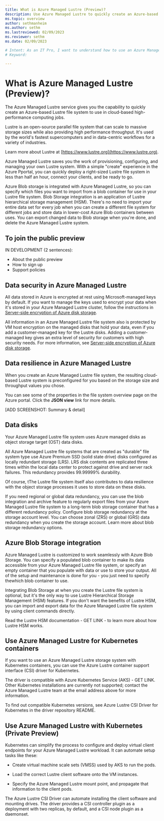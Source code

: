 ```yaml
---
title: What is Azure Managed Lustre (Preview)?
description: Use Azure Managed Lustre to quickly create an Azure-based Lustre file system to use in cloud-based high-performance computing jobs.
ms.topic: overview
author: sethmanheim
ms.author: sethm 
ms.lastreviewed: 02/09/2023
ms.reviewer: sethm
ms.date: 02/09/2023

# Intent: As an IT Pro, I want to understand how to use an Azure Managed Lustre file system xxx.
# Keyword: 

---
```

# What is Azure Managed Lustre (Preview)?

<!--STATUS: Source content compiled from existing Private Preview overviews. Links not added. Organization needs work. Product team to review for needed content.-->

The Azure Managed Lustre service gives you the capability to quickly create an Azure-based Lustre file system to use in cloud-based high-performance computing jobs.

Lustre is an open-source parallel file system that can scale to massive storage sizes while also providing high performance throughput. It's used by the world's fastest supercomputers and in data-centric workflows for a variety of industries.  

Learn more about Lustre at [https://www.lustre.org](https://www.lustre.org).

Azure Managed Lustre saves you the work of provisioning, configuring, and managing your own Lustre system. With a simple "create" experience in the Azure Pportal, you can quickly deploy a right-sized Lustre file system in less than half an hour, connect your clients, and be ready to go. 

Azure Blob storage is integrated with Azure Managed Lustre, so you can specify which files you want to import from a blob container for use in your Lustre file system. Blob Storage integration is an application of Lustre hierarchical storage management (HSM). There's no need to import your entire data set for every job when you can create a different file system for different jobs and store data in lower-cost Azure Blob containers between uses. You can export changed data to Blob storage when you're done, and delete the Azure Managed Lustre system.

## To join the public preview

IN DEVELOPMENT (2 sentences):

* About the public preview
* How to sign up
* Support policies

## Data security in Azure Managed Lustre

All data stored in Azure is encrypted at rest using Microsoft-managed keys by default. If you want to manage the keys used to encrypt your data when it's stored in your Azure Managed Lustre cluster, follow the instructions in [Server-side encryption of Azure disk storage](/azure/virtual-machines/disk-encryption).

All information in an Azure Managed Lustre file system also is protected by VM host encryption on the managed disks that hold your data, even if you add a customer-managed key for the Lustre disks. Adding a customer-managed key gives an extra level of security for customers with high security needs. For more information, see [Server-side encryption of Azure disk storage](/azure/virtual-machines/disk-encryption).

## Data resilience in Azure Managed Lustre

<!--Source: Azure Managed Lustre system properties - fs-properties.md-->

When you create an Azure Managed Lustre file system, the resulting cloud-based Lustre system is preconfigured for you based on the storage size and throughput values you chose. 

You can see some of the properties in the file system overview page on the Azure portal. Click the **JSON view** link for more details. 

[ADD SCREENSHOT: Summary & detail]

## Data disks

Your Azure Managed Lustre file system uses Azure managed disks as object storage target (OST) data disks. 

All Azure Managed Lustre file systems that are created as "durable" file system type use Azure Premium SSD (solid state drive) disks configured as locally redundant storage (LRS). LRS disk contents are replicated three times within the local data center to protect against drive and server rack failures. This redundancy provides 99.99999% durability.

Of course, tThe Lustre file system itself also contributes to data resilience with the object storage processes it uses to store data on these disks. 

If you need regional or global data redundancy, you can use the blob integration and archive feature to regularly export files from your Azure Managed Lustre file system to a long-term blob storage container that has a different redundancy policy. Configure blob storage redundancy at the storage account level. You can choose zonal (ZRS) or global (GRS) data redundancy when you create the storage account. Learn more about blob storage redundancy options.

## Azure Blob Storage integration

<!--Source: Use Azure Blob Storage with Azure Managed Lustre - Will be included in the public preview docs.-->

Azure Managed Lustre is customized to work seamlessly with Azure Blob Storage. You can specify a populated blob container to make its data accessible from your Azure Managed Lustre file system, or specify an empty container that you populate with data or use to store your output. All of the setup and maintenance is done for you - you just need to specify thewhich blob container to use.

Integrating Blob Storage at when you create the Lustre file system is optional, but it's the only way to use Lustre Hierarchical Storage Management (HSM) features. If you don't want the benefits of Lustre HSM, you can import and export data for the Azure Managed Lustre file system by using client commands directly.

Read the Lustre HSM documentation - GET LINK - to learn more about how Lustre HSM works.

## Use Azure Managed Lustre for Kubernetes containers

<!--Source: Use the Azure Lustre CSI Driver (Preview) for Kubernetes-->

If you want to use an Azure Managed Lustre storage system with Kubernetes containers, you can use the Azure Lustre container support interface (CSI) driver for Kubernetes. 

The driver is compatible with Azure Kubernetes Service (AKS) - GET LINK. Other Kubernetes installations are currently not supported; contact the Azure Managed Lustre team at the email address above for more information.

To find out compatible Kubernetes versions, see Azure Lustre CSI Driver for Kubernetes in the driver repository README.

## Use Azure Managed Lustre with Kubernetes (Private Preview)

<!--Recast to coordinate this section with the previous one.-->

Kubernetes can simplify the process to configure and deploy virtual client endpoints for your Azure Managed Lustre workload. It can automate setup tasks like these:

* Create virtual machine scale sets (VMSS) used by AKS to run the pods.

* Load the correct Lustre client software onto the VM instances.

* Specify the Azure Managed Lustre mount point, and propagate that information to the client pods.

The Azure Lustre CSI Driver can automate installing the client software and mounting drives. The driver provides a CSI controller plugin as a deployment with two replicas, by default, and a CSI node plugin as a daemonset.
